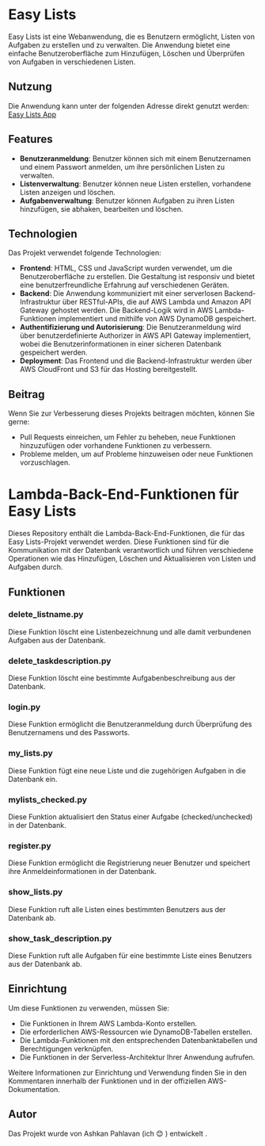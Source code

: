 # Easy Lists

Easy Lists ist eine Webanwendung, die es Benutzern ermöglicht, Listen von Aufgaben zu erstellen und zu verwalten. Die Anwendung bietet eine einfache Benutzeroberfläche zum Hinzufügen, Löschen und Überprüfen von Aufgaben in verschiedenen Listen.

## Nutzung

Die Anwendung kann unter der folgenden Adresse direkt genutzt werden: [Easy Lists App](http://my-lits-app.s3-website.eu-central-1.amazonaws.com/)

## Features

- **Benutzeranmeldung**: Benutzer können sich mit einem Benutzernamen und einem Passwort anmelden, um ihre persönlichen Listen zu verwalten.
- **Listenverwaltung**: Benutzer können neue Listen erstellen, vorhandene Listen anzeigen und löschen.
- **Aufgabenverwaltung**: Benutzer können Aufgaben zu ihren Listen hinzufügen, sie abhaken, bearbeiten und löschen.

## Technologien

Das Projekt verwendet folgende Technologien:

- **Frontend**: HTML, CSS und JavaScript wurden verwendet, um die Benutzeroberfläche zu erstellen. Die Gestaltung ist responsiv und bietet eine benutzerfreundliche Erfahrung auf verschiedenen Geräten.
- **Backend**: Die Anwendung kommuniziert mit einer serverlosen Backend-Infrastruktur über RESTful-APIs, die auf AWS Lambda und Amazon API Gateway gehostet werden. Die Backend-Logik wird in AWS Lambda-Funktionen implementiert und mithilfe von AWS DynamoDB gespeichert.
- **Authentifizierung und Autorisierung**: Die Benutzeranmeldung wird über benutzerdefinierte Authorizer in AWS API Gateway implementiert, wobei die Benutzerinformationen in einer sicheren Datenbank gespeichert werden.
- **Deployment**: Das Frontend und die Backend-Infrastruktur werden über AWS CloudFront und S3 für das Hosting bereitgestellt. 

## Beitrag

Wenn Sie zur Verbesserung dieses Projekts beitragen möchten, können Sie gerne:

- Pull Requests einreichen, um Fehler zu beheben, neue Funktionen hinzuzufügen oder vorhandene Funktionen zu verbessern.
- Probleme melden, um auf Probleme hinzuweisen oder neue Funktionen vorzuschlagen.

# Lambda-Back-End-Funktionen für Easy Lists

Dieses Repository enthält die Lambda-Back-End-Funktionen, die für das Easy Lists-Projekt verwendet werden. Diese Funktionen sind für die Kommunikation mit der Datenbank verantwortlich und führen verschiedene Operationen wie das Hinzufügen, Löschen und Aktualisieren von Listen und Aufgaben durch.

## Funktionen

### delete_listname.py

Diese Funktion löscht eine Listenbezeichnung und alle damit verbundenen Aufgaben aus der Datenbank.

### delete_taskdescription.py

Diese Funktion löscht eine bestimmte Aufgabenbeschreibung aus der Datenbank.

### login.py

Diese Funktion ermöglicht die Benutzeranmeldung durch Überprüfung des Benutzernamens und des Passworts.

### my_lists.py

Diese Funktion fügt eine neue Liste und die zugehörigen Aufgaben in die Datenbank ein.

### mylists_checked.py

Diese Funktion aktualisiert den Status einer Aufgabe (checked/unchecked) in der Datenbank.

### register.py

Diese Funktion ermöglicht die Registrierung neuer Benutzer und speichert ihre Anmeldeinformationen in der Datenbank.

### show_lists.py

Diese Funktion ruft alle Listen eines bestimmten Benutzers aus der Datenbank ab.

### show_task_description.py

Diese Funktion ruft alle Aufgaben für eine bestimmte Liste eines Benutzers aus der Datenbank ab.

## Einrichtung

Um diese Funktionen zu verwenden, müssen Sie:
- Die Funktionen in Ihrem AWS Lambda-Konto erstellen.
- Die erforderlichen AWS-Ressourcen wie DynamoDB-Tabellen erstellen.
- Die Lambda-Funktionen mit den entsprechenden Datenbanktabellen und Berechtigungen verknüpfen.
- Die Funktionen in der Serverless-Architektur Ihrer Anwendung aufrufen.

Weitere Informationen zur Einrichtung und Verwendung finden Sie in den Kommentaren innerhalb der Funktionen und in der offiziellen AWS-Dokumentation.

## Autor

Das Projekt wurde von Ashkan Pahlavan (ich 😊 )  entwickelt .

